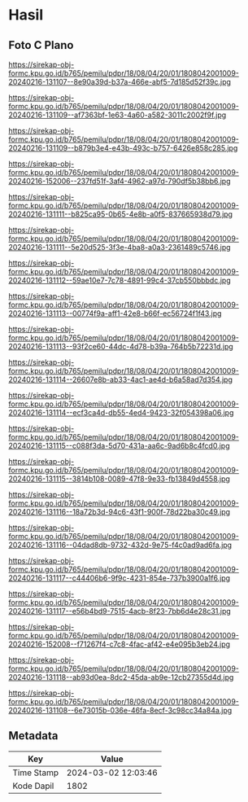 # Hasil

## Foto C Plano

https://sirekap-obj-formc.kpu.go.id/b765/pemilu/pdpr/18/08/04/20/01/1808042001009-20240216-131107--8e90a39d-b37a-466e-abf5-7d185d52f39c.jpg

https://sirekap-obj-formc.kpu.go.id/b765/pemilu/pdpr/18/08/04/20/01/1808042001009-20240216-131109--af7363bf-1e63-4a60-a582-3011c2002f9f.jpg

https://sirekap-obj-formc.kpu.go.id/b765/pemilu/pdpr/18/08/04/20/01/1808042001009-20240216-131109--b879b3e4-e43b-493c-b757-6426e858c285.jpg

https://sirekap-obj-formc.kpu.go.id/b765/pemilu/pdpr/18/08/04/20/01/1808042001009-20240216-152006--237fd51f-3af4-4962-a97d-790df5b38bb6.jpg

https://sirekap-obj-formc.kpu.go.id/b765/pemilu/pdpr/18/08/04/20/01/1808042001009-20240216-131111--b825ca95-0b65-4e8b-a0f5-837665938d79.jpg

https://sirekap-obj-formc.kpu.go.id/b765/pemilu/pdpr/18/08/04/20/01/1808042001009-20240216-131111--5e20d525-3f3e-4ba8-a0a3-2361489c5746.jpg

https://sirekap-obj-formc.kpu.go.id/b765/pemilu/pdpr/18/08/04/20/01/1808042001009-20240216-131112--59ae10e7-7c78-4891-99c4-37cb550bbbdc.jpg

https://sirekap-obj-formc.kpu.go.id/b765/pemilu/pdpr/18/08/04/20/01/1808042001009-20240216-131113--00774f9a-aff1-42e8-b66f-ec56724f1f43.jpg

https://sirekap-obj-formc.kpu.go.id/b765/pemilu/pdpr/18/08/04/20/01/1808042001009-20240216-131113--93f2ce60-44dc-4d78-b39a-764b5b72231d.jpg

https://sirekap-obj-formc.kpu.go.id/b765/pemilu/pdpr/18/08/04/20/01/1808042001009-20240216-131114--26607e8b-ab33-4ac1-ae4d-b6a58ad7d354.jpg

https://sirekap-obj-formc.kpu.go.id/b765/pemilu/pdpr/18/08/04/20/01/1808042001009-20240216-131114--ecf3ca4d-db55-4ed4-9423-32f054398a06.jpg

https://sirekap-obj-formc.kpu.go.id/b765/pemilu/pdpr/18/08/04/20/01/1808042001009-20240216-131115--c088f3da-5d70-431a-aa6c-9ad6b8c4fcd0.jpg

https://sirekap-obj-formc.kpu.go.id/b765/pemilu/pdpr/18/08/04/20/01/1808042001009-20240216-131115--3814b108-0089-47f8-9e33-fb13849d4558.jpg

https://sirekap-obj-formc.kpu.go.id/b765/pemilu/pdpr/18/08/04/20/01/1808042001009-20240216-131116--18a72b3d-94c6-43f1-900f-78d22ba30c49.jpg

https://sirekap-obj-formc.kpu.go.id/b765/pemilu/pdpr/18/08/04/20/01/1808042001009-20240216-131116--04dad8db-9732-432d-9e75-f4c0ad9ad6fa.jpg

https://sirekap-obj-formc.kpu.go.id/b765/pemilu/pdpr/18/08/04/20/01/1808042001009-20240216-131117--c44406b6-9f9c-4231-854e-737b3900a1f6.jpg

https://sirekap-obj-formc.kpu.go.id/b765/pemilu/pdpr/18/08/04/20/01/1808042001009-20240216-131117--e56b4bd9-7515-4acb-8f23-7bb6d4e28c31.jpg

https://sirekap-obj-formc.kpu.go.id/b765/pemilu/pdpr/18/08/04/20/01/1808042001009-20240216-152008--f71267f4-c7c8-4fac-af42-e4e095b3eb24.jpg

https://sirekap-obj-formc.kpu.go.id/b765/pemilu/pdpr/18/08/04/20/01/1808042001009-20240216-131118--ab93d0ea-8dc2-45da-ab9e-12cb27355d4d.jpg

https://sirekap-obj-formc.kpu.go.id/b765/pemilu/pdpr/18/08/04/20/01/1808042001009-20240216-131108--6e73015b-036e-46fa-8ecf-3c98cc34a84a.jpg


## Metadata

| Key        | Value               |
| ---------- | ------------------- |
| Time Stamp | 2024-03-02 12:03:46 |
| Kode Dapil | 1802                |




